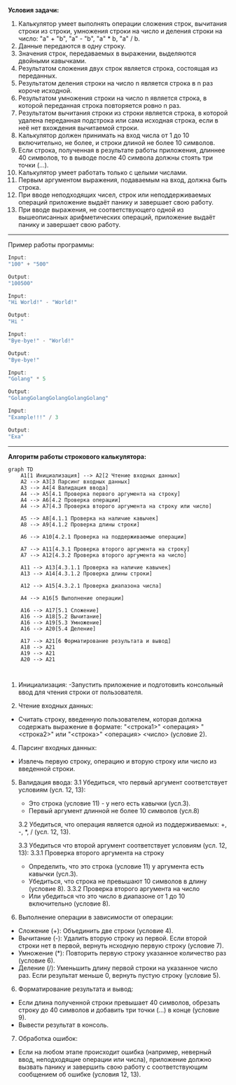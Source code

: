 **Условия задачи:**

1. Калькулятор умеет выполнять операции сложения строк, вычитания строки из
строки, умножения строки на число и деления строки на число: "a" + "b", "a" -
"b", "a" * b, "a" / b.
2. Данные передаются в одну строку.
3. Значения строк, передаваемых в выражении, выделяются двойными кавычками.
4. Результатом сложения двух строк является строка, состоящая из переданных.
5. Результатом деления строки на число n является строка в n раз короче исходной.
6. Результатом умножения строки на число n является строка, в которой переданная
строка повторяется ровно n раз.
7. Результатом вычитания строки из строки является строка, в которой удалена
переданная подстрока или сама исходная строка, если в неё нет вхождения
вычитаемой строки.
8. Калькулятор должен принимать на вход числа от 1 до 10 включительно, не более, и
строки длиной не более 10 символов.
9. Если строка, полученная в результате работы приложения, длиннее 40 символов,
то в выводе после 40 символа должны стоять три точки (...).
10. Калькулятор умеет работать только с целыми числами.
11. Первым аргументом выражения, подаваемым на вход, должна быть строка.
12. При вводе неподходящих чисел, строк или неподдерживаемых операций
приложение выдаёт панику и завершает свою работу.
13. При вводе выражения, не соответствующего одной из вышеописанных
арифметических операций, приложение выдаёт панику и завершает свою работу.

___
Пример работы программы:
``` go
Input:
"100" + "500"

Output:
"100500"

Input:
"Hi World!" - "World!"

Output:
"Hi "

Input:
"Bye-bye!" - "World!"

Output:
"Bye-bye!"

Input:
"Golang" * 5

Output:
"GolangGolangGolangGolangGolang"

Input:
"Example!!!" / 3

Output:
"Exa"
```
___

**Алгоритм работы строкового калькулятора:**

```mermaid
graph TD
    A1[1 Инициализация] --> A2[2 Чтение входных данных]
    A2 --> A3[3 Парсинг входных данных]
    A3 --> A4[4 Валидация ввода]
    A4 --> A5[4.1 Проверка первого аргумента на строку]
    A4 --> A6[4.2 Проверка операции]
    A4 --> A7[4.3 Проверка второго аргумента на строку или число]
    
    A5 --> A8[4.1.1 Проверка на наличие кавычек]
    A8 --> A9[4.1.2 Проверка длины строки]
    
    A6 --> A10[4.2.1 Проверка на поддерживаемые операции]
    
    A7 --> A11[4.3.1 Проверка второго аргумента на строку]
    A7 --> A12[4.3.2 Проверка второго аргумента на число]
    
    A11 --> A13[4.3.1.1 Проверка на наличие кавычек]
    A13 --> A14[4.3.1.2 Проверка длины строки]
    
    A12 --> A15[4.3.2.1 Проверка диапазона числа]
    
    A4 --> A16[5 Выполнение операции]
    
    A16 --> A17[5.1 Сложение]
    A16 --> A18[5.2 Вычитание]
    A16 --> A19[5.3 Умножение]
    A16 --> A20[5.4 Деление]
    
    A17 --> A21[6 Форматирование результата и вывод]
    A18 --> A21
    A19 --> A21
    A20 --> A21



```

1. Инициализация:
-Запустить приложение и подготовить консольный ввод для чтения строки
от пользователя.

3. Чтение входных данных:
- Считать строку, введенную пользователем, которая должна содержать
выражение в формате: "<строка1>" <операция> "<строка2>" или "<строка>"
<операция> <число> (условие 2).

4. Парсинг входных данных:
- Извлечь первую строку, операцию и вторую строку или число из введенной
строки.

5. Валидация ввода:
    3.1 Убедиться, что первый аргумент соответствует условиям (усл. 12, 13):
   - Это строка (условие 11) - у него есть кавычки (усл.3).
   - Первый аргумент длинной не более 10 символов (усл.8)

    3.2 Убедиться, что операция является одной из поддерживаемых: +, -, *, / (усл. 12, 13).

    3.3 Убедиться что второй аргумент соответствует условиям (усл. 12, 13):
    3.3.1 Проверка второго аргумента на строку
    - Определить, что это строка (условие 11) у аргумента есть кавычки (усл.3).
    - Убедиться, что строка не превышают 10 символов в длину (условие 8).
    3.3.2 Проверка второго аргумента на число
    - Или убедиться что это число в диапазоне от 1 до 10 включительно (условие 8).
    

5. Выполнение операции в зависимости от операции:
- Сложение (+): Объединить две строки (условие 4).
- Вычитание (-): Удалить вторую строку из первой. Если второй строки
нет в первой, вернуть нсходную первую строку (условие 7).
- Умножение (*): Повторить первую строку указанное количество раз (условие 6).
- Деление (/): Уменьшить длину первой строки на указанное число раз. Если результат меньше 0, вернуть пустую строку (условие 5).

6. Форматирование результата и вывод:
- Если длина полученной строки превышает 40 символов, обрезать строку до 40 символов и добавить три точки (...) в конце (условие 9).
- Вывести результат в консоль.

7. Обработка ошибок:
- Если на любом этапе происходит ошибка (например, неверный ввод,
неподходящие операции или числа), приложение должно вызвать панику и
завершить свою работу с соответствующим сообщением об ошибке
(условия 12, 13).


